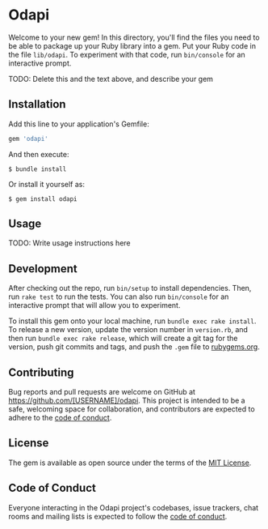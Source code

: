 # Odapi

Welcome to your new gem! In this directory, you'll find the files you need to be able to package up your Ruby library into a gem. Put your Ruby code in the file `lib/odapi`. To experiment with that code, run `bin/console` for an interactive prompt.

TODO: Delete this and the text above, and describe your gem

## Installation

Add this line to your application's Gemfile:

```ruby
gem 'odapi'
```

And then execute:

    $ bundle install

Or install it yourself as:

    $ gem install odapi

## Usage

TODO: Write usage instructions here

## Development

After checking out the repo, run `bin/setup` to install dependencies. Then, run `rake test` to run the tests. You can also run `bin/console` for an interactive prompt that will allow you to experiment.

To install this gem onto your local machine, run `bundle exec rake install`. To release a new version, update the version number in `version.rb`, and then run `bundle exec rake release`, which will create a git tag for the version, push git commits and tags, and push the `.gem` file to [rubygems.org](https://rubygems.org).

## Contributing

Bug reports and pull requests are welcome on GitHub at https://github.com/[USERNAME]/odapi. This project is intended to be a safe, welcoming space for collaboration, and contributors are expected to adhere to the [code of conduct](https://github.com/[USERNAME]/odapi/blob/master/CODE_OF_CONDUCT.md).


## License

The gem is available as open source under the terms of the [MIT License](https://opensource.org/licenses/MIT).

## Code of Conduct

Everyone interacting in the Odapi project's codebases, issue trackers, chat rooms and mailing lists is expected to follow the [code of conduct](https://github.com/[USERNAME]/odapi/blob/master/CODE_OF_CONDUCT.md).
